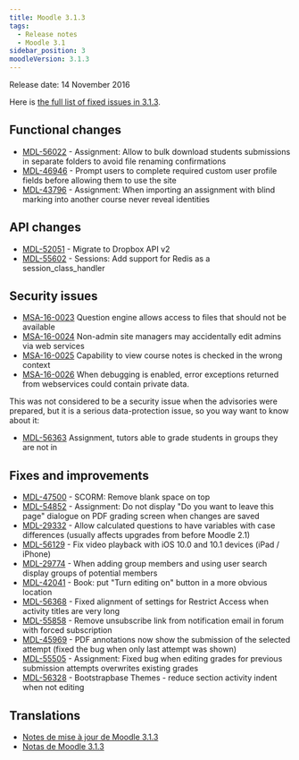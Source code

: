 ```yaml
---
title: Moodle 3.1.3
tags:
  - Release notes
  - Moodle 3.1
sidebar_position: 3
moodleVersion: 3.1.3
---
```

Release date: 14 November 2016

Here is [the full list of fixed issues in 3.1.3](https://moodle.atlassian.net/secure/IssueNavigator!executeAdvanced.jspa?jqlQuery=project+%3D+mdl+AND+resolution+%3D+fixed+AND+fixVersion+in+%28%223.1.3%22%29+ORDER+BY+priority+DESC&runQuery=true&clear=true).

## Functional changes

- [MDL-56022](https://moodle.atlassian.net/browse/MDL-56022) - Assignment: Allow to bulk download students submissions in separate folders to avoid file renaming confirmations
- [MDL-46946](https://moodle.atlassian.net/browse/MDL-46946) - Prompt users to complete required custom user profile fields before allowing them to use the site
- [MDL-43796](https://moodle.atlassian.net/browse/MDL-43796) - Assignment: When importing an assignment with blind marking into another course never reveal identities

## API changes

- [MDL-52051](https://moodle.atlassian.net/browse/MDL-52051) - Migrate to Dropbox API v2
- [MDL-55602](https://moodle.atlassian.net/browse/MDL-55602) - Sessions: Add support for Redis as a session_class_handler

## Security issues

- [MSA-16-0023](https://moodle.org/mod/forum/discuss.php?d=343275) Question engine allows access to files that should not be available
- [MSA-16-0024](https://moodle.org/mod/forum/discuss.php?d=343276) Non-admin site managers may accidentally edit admins via web services
- [MSA-16-0025](https://moodle.org/mod/forum/discuss.php?d=343277) Capability to view course notes is checked in the wrong context
- [MSA-16-0026](https://moodle.org/mod/forum/discuss.php?d=343278) When debugging is enabled, error exceptions returned from webservices could contain private data.

This was not considered to be a security issue when the advisories were prepared, but it is a serious data-protection issue, so you way want to know about it:

- [MDL-56363](https://moodle.atlassian.net/browse/MDL-56363) Assignment, tutors able to grade students in groups they are not in

## Fixes and improvements

- [MDL-47500](https://moodle.atlassian.net/browse/MDL-47500) - SCORM: Remove blank space on top
- [MDL-54852](https://moodle.atlassian.net/browse/MDL-54852) - Assignment: Do not display "Do you want to leave this page" dialogue on PDF grading screen when changes are saved
- [MDL-29332](https://moodle.atlassian.net/browse/MDL-29332) - Allow calculated questions to have variables with case differences (usually affects upgrades from before Moodle 2.1)
- [MDL-56129](https://moodle.atlassian.net/browse/MDL-56129) - Fix video playback with iOS 10.0 and 10.1 devices (iPad / iPhone)
- [MDL-29774](https://moodle.atlassian.net/browse/MDL-29774) - When adding group members and using user search display groups of potential members
- [MDL-42041](https://moodle.atlassian.net/browse/MDL-42041) - Book: put "Turn editing on" button in a more obvious location
- [MDL-56368](https://moodle.atlassian.net/browse/MDL-56368) - Fixed alignment of settings for Restrict Access when activity titles are very long
- [MDL-55858](https://moodle.atlassian.net/browse/MDL-55858) - Remove unsubscribe link from notification email in forum with forced subscription
- [MDL-45969](https://moodle.atlassian.net/browse/MDL-45969) - PDF annotations now show the submission of the selected attempt (fixed the bug when only last attempt was shown)
- [MDL-55505](https://moodle.atlassian.net/browse/MDL-55505) - Assignment: Fixed bug when editing grades for previous submission attempts overwrites existing grades
- [MDL-56328](https://moodle.atlassian.net/browse/MDL-56328) - Bootstrapbase Themes - reduce section activity indent when not editing

## Translations

- [Notes de mise à jour de Moodle 3.1.3](https://docs.moodle.org/fr/Notes_de_mise_à_jour_de_Moodle_3.1.3)
- [Notas de Moodle 3.1.3](https://docs.moodle.org/es/Notas_de_Moodle_3.1.3)

